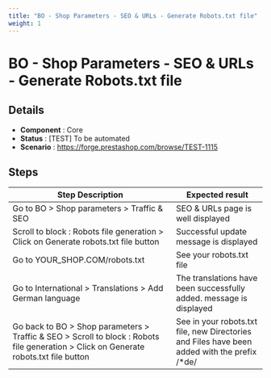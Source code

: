```yaml
---
title: "BO - Shop Parameters - SEO & URLs - Generate Robots.txt file"
weight: 1
---
```


# BO - Shop Parameters - SEO & URLs - Generate Robots.txt file
## Details
* **Component** : Core
* **Status** : [TEST] To be automated
* **Scenario** : https://forge.prestashop.com/browse/TEST-1115

## Steps
| Step Description | Expected result |
| ----- | ----- |
| Go to BO > Shop parameters > Traffic & SEO | SEO & URLs page is well displayed |
| Scroll to block : Robots file generation > Click on Generate robots.txt file button | Successful update message is displayed |
| Go to YOUR_SHOP.COM/robots.txt | See your robots.txt file |
| Go to International > Translations > Add German language | The translations have been successfully added. message is displayed |
| Go back to BO > Shop parameters > Traffic & SEO > Scroll to block : Robots file generation > Click on Generate robots.txt file button | See in your robots.txt file, new Directories and Files have been added with the prefix /*de/ |